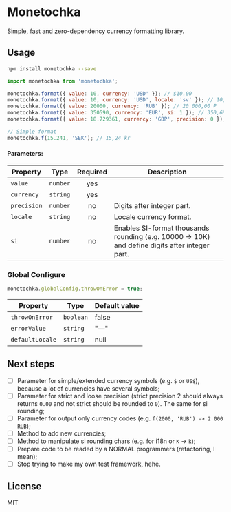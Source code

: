 # Monetochka

Simple, fast and zero-dependency currency formatting library.

## Usage

```bash
npm install monetochka --save
```

```javascript
import monetochka from 'monetochka';

monetochka.format({ value: 10, currency: 'USD' }); // $10.00
monetochka.format({ value: 10, currency: 'USD', locale: 'sv' }); // 10,00 $
monetochka.format({ value: 20000, currency: 'RUB' }); // 20 000,00 ₽
monetochka.format({ value: 350590, currency: 'EUR', si: 1 }); // 350,6K € 
monetochka.format({ value: 18.729361, currency: 'GBP', precision: 0 }); // £19

// Simple format
monetochka.f(15.241, 'SEK'); // 15,24 kr
```

#### Parameters:

| Property    | Type   | Required | Description |
| ----------- | ------ | :------: | ----------- |
| `value`     | `number` | yes      |
| `currency`  | `string` | yes      |
| `precision` | `number` | no       | Digits after integer part.
| `locale`    | `string` | no       | Locale currency format.
| `si`        | `number` | no       | Enables SI-format thousands rounding (e.g. 10000 -> 10K) and define digits after integer part.

### Global Configure

```javascript
monetochka.globalConfig.throwOnError = true;
```

| Property      | Type    | Default value |
| ------------- | ------- | ------------- |
| `throwOnError`  | `boolean` | false         |
| `errorValue`    | `string`  | "—"           |
| `defaultLocale` | `string`  | null          |

## Next steps

- [ ] Parameter for simple/extended currency symbols (e.g. `$` or `US$`), because a lot of currencies have several symbols;
- [ ] Parameter for strict and loose precision (strict precision 2 should always returns `0.00` and not strict should be rounded to `0`). The same for si rounding;
- [ ] Parameter for output only currency codes (e.g. `f(2000, 'RUB') -> 2 000 RUB`);
- [ ] Method to add new currencies;
- [ ] Method to manipulate si rounding chars (e.g. for i18n or `K` -> `k`);
- [ ] Prepare code to be readed by a NORMAL programmers (refactoring, I mean);
- [ ] Stop trying to make my own test framework, hehe.

## License

MIT
